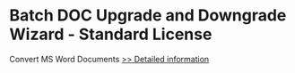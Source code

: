 # Batch DOC Upgrade and Downgrade Wizard - Standard License
Convert MS Word Documents
[>> Detailed information](https://secure.shareit.com/shareit/product.html?productid=300799429&affiliateid=200057808)